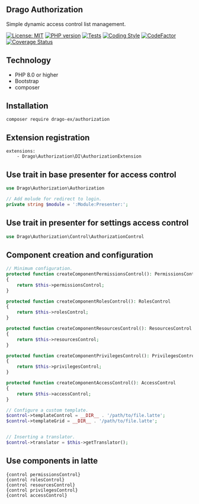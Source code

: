 ## Drago Authorization
Simple dynamic access control list management.

[![License: MIT](https://img.shields.io/badge/License-MIT-yellow.svg)](https://raw.githubusercontent.com/drago-ex/authorization/master/license.md)
[![PHP version](https://badge.fury.io/ph/drago-ex%2Fauthorization.svg)](https://badge.fury.io/ph/drago-ex%2Fauthorization)
[![Tests](https://github.com/drago-ex/authorization/actions/workflows/tests.yml/badge.svg)](https://github.com/drago-ex/authorization/actions/workflows/tests.yml)
[![Coding Style](https://github.com/drago-ex/authorization/actions/workflows/coding-style.yml/badge.svg)](https://github.com/drago-ex/authorization/actions/workflows/coding-style.yml)
[![CodeFactor](https://www.codefactor.io/repository/github/drago-ex/authorization/badge)](https://www.codefactor.io/repository/github/drago-ex/authorization)
[![Coverage Status](https://coveralls.io/repos/github/drago-ex/authorization/badge.svg?branch=master)](https://coveralls.io/github/drago-ex/authorization?branch=master)

## Technology
- PHP 8.0 or higher
- Bootstrap
- composer

## Installation
```
composer require drago-ex/authorization
```

## Extension registration
```neon
extensions:
	- Drago\Authorization\DI\AuthorizationExtension
```

## Use trait in base presenter for access control

```php
use Drago\Authorization\Authorization

// Add molude for redirect to login.
private string $module = ':Module:Presenter:';
```

## Use trait in presenter for settings access control

```php
use Drago\Authorization\Control\AuthorizationControl
```

## Component creation and configuration

```php
// Minimum configuration.
protected function createComponentPermissionsControl(): PermissionsControl
{
	return $this->permissionsControl;
}

protected function createComponentRolesControl(): RolesControl
{
	return $this->rolesControl;
}

protected function createComponentResourcesControl(): ResourcesControl
{
	return $this->resourcesControl;
}

protected function createComponentPrivilegesControl(): PrivilegesControl
{
	return $this->privilegesControl;
}

protected function createComponentAccessControl(): AccessControl
{
	return $this->accessControl;
}

// Configure a custom template.
$control->templateControl = __DIR__ . '/path/to/file.latte';
$control->templateGrid = __DIR__ . '/path/to/file.latte';


// Inserting a translator.
$control->translator = $this->getTranslator();
```

## Use components in latte
```latte
{control permissionsControl}
{control rolesControl}
{control resourcesControl}
{control privilegesControl}
{control accessControl}
```
